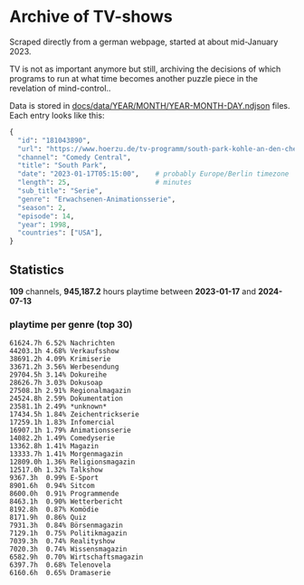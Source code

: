 # Archive of TV-shows

Scraped directly from a german webpage, started at about mid-January 2023.

TV is not as important anymore but still, archiving the decisions of which programs to run at what time
becomes another puzzle piece in the revelation of mind-control.. 

Data is stored in [docs/data/YEAR/MONTH/YEAR-MONTH-DAY.ndjson](docs/data/) files. 
Each entry looks like this:

```python
{
  "id": "181043890", 
  "url": "https://www.hoerzu.de/tv-programm/south-park-kohle-an-den-chefkoch/bid_181043890/", 
  "channel": "Comedy Central", 
  "title": "South Park", 
  "date": "2023-01-17T05:15:00",    # probably Europe/Berlin timezone 
  "length": 25,                     # minutes 
  "sub_title": "Serie", 
  "genre": "Erwachsenen-Animationsserie", 
  "season": 2, 
  "episode": 14, 
  "year": 1998, 
  "countries": ["USA"],
}
```

## Statistics

**109** channels, **945,187.2** hours playtime between **2023-01-17** and **2024-07-13**


### playtime per genre (top 30)

    61624.7h 6.52% Nachrichten
    44203.1h 4.68% Verkaufsshow
    38691.2h 4.09% Krimiserie
    33671.2h 3.56% Werbesendung
    29704.5h 3.14% Dokureihe
    28626.7h 3.03% Dokusoap
    27508.1h 2.91% Regionalmagazin
    24524.8h 2.59% Dokumentation
    23581.1h 2.49% *unknown*
    17434.5h 1.84% Zeichentrickserie
    17259.1h 1.83% Infomercial
    16907.1h 1.79% Animationsserie
    14082.2h 1.49% Comedyserie
    13362.8h 1.41% Magazin
    13333.7h 1.41% Morgenmagazin
    12809.0h 1.36% Religionsmagazin
    12517.0h 1.32% Talkshow
    9367.3h  0.99% E-Sport
    8901.6h  0.94% Sitcom
    8600.0h  0.91% Programmende
    8463.1h  0.90% Wetterbericht
    8192.8h  0.87% Komödie
    8171.9h  0.86% Quiz
    7931.3h  0.84% Börsenmagazin
    7129.1h  0.75% Politikmagazin
    7039.3h  0.74% Realityshow
    7020.3h  0.74% Wissensmagazin
    6582.9h  0.70% Wirtschaftsmagazin
    6397.7h  0.68% Telenovela
    6160.6h  0.65% Dramaserie
